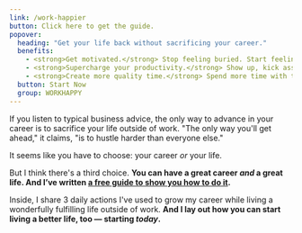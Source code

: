 ```yaml
---
link: /work-happier
button: Click here to get the guide.
popover:
  heading: "Get your life back without sacrificing your career."
  benefits:
    - <strong>Get motivated.</strong> Stop feeling buried. Start feeling unstoppable.
    - <strong>Supercharge your productivity.</strong> Show up, kick ass, get out, and live your life.
    - <strong>Create more quality time.</strong> Spend more time with the people you love.
  button: Start Now
  group: WORKHAPPY
---
```


If you listen to typical business advice, the only way to advance in your career is to sacrifice your life outside of work. "The only way you'll get ahead," it claims, "is to hustle harder than everyone else."

It seems like you have to choose: your career _or_ your life.

But I think there's a third choice. **You can have a great career _and_ a great life. And I’ve written <a class="js--open-popover" href="/work-happier">a free guide to show you how to do it</a>.**

Inside, I share 3 daily actions I've used to grow my career while living a wonderfully fulfilling life outside of work. **And I lay out how you can start living a better life, too — starting _today_.**
